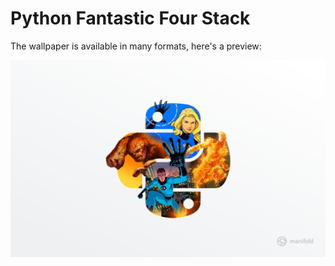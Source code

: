 # Python Fantastic Four Stack

The wallpaper is available in many formats, here's a preview:

![](https://github.com/manifoldco/art/blob/master/Wallpapers/Teams/Python/Desktop.png)
